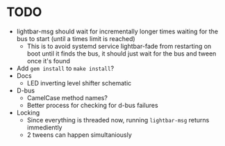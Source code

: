 # TODO

* lightbar-msg should wait for incrementally longer times waiting for the bus to start (until a times limit is reached)
  * This is to avoid systemd service lightbar-fade from restarting on boot until it finds the bus,
    it should just wait for the bus and tween once it's found
* Add `gem install` to `make install`?
* Docs
  * LED inverting level shifter schematic
* D-bus
  * CamelCase method names?
  * Better process for checking for d-bus failures
* Locking
  * Since everything is threaded now, running `lightbar-msg` returns immediently
  * 2 tweens can happen simultaniously


